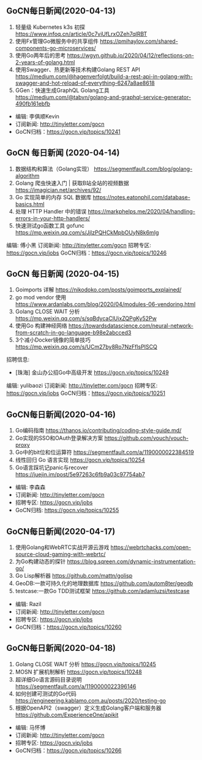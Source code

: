 ## GoCN每日新闻(2020-04-13)

1. 轻量级 Kubernetes k3s 初探 https://www.infoq.cn/article/0c7viUfLrxOZeh7qlRBT
2. 使用Fx管理Go微服务中的共享组件 https://pmihaylov.com/shared-components-go-microservices/
3. 使用Go两年后的思考 https://wgyn.github.io/2020/04/12/reflections-on-2-years-of-golang.html
4. 使用Swagger、热更新等技术构建Golang REST API https://medium.com/@hagenverfolgt/build-a-rest-api-in-golang-with-swagger-and-hot-reload-of-everything-6247a8ae8618
5. GGen：快速生成GraphQL Golang工具 https://medium.com/@tabvn/golang-and-graphql-service-generator-490fb161ebfb

* 编辑: 李俱顺Kevin
* 订阅新闻: http://tinyletter.com/gocn
* GoCN归档：https://gocn.vip/topics/10241

## GoCN 每日新闻 (2020-04-14)

1. 数据结构和算法（Golang实现） https://segmentfault.com/blog/golang-algorithm
2. Golang 爬虫快速入门 | 获取B站全站的视频数据 https://imagician.net/archives/92/
3. Go 实现简单的内存 SQL 数据库 https://notes.eatonphil.com/database-basics.html
4. 处理 HTTP Handler 中的错误 https://markphelps.me/2020/04/handling-errors-in-your-http-handlers/
5. 快速测试go函数工具 gofunc https://mp.weixin.qq.com/s/JjlzPQHCkMpbOUyN8k6mIg

编辑: 傅小黑
订阅新闻: http://tinyletter.com/gocn
招聘专区: https://gocn.vip/jobs
GoCN归档：https://gocn.vip/topics/10246

## GoCN 每日新闻 (2020-04-15)

1. Goimports 详解 https://nikodoko.com/posts/goimports_explained/
2. go mod vendor 使用 https://www.ardanlabs.com/blog/2020/04/modules-06-vendoring.html
3. Golang CLOSE WAIT 分析 https://mp.weixin.qq.com/s/sqBdycaClUixZQPgKy52Pw
4. 使用Go 构建神经网络 https://towardsdatascience.com/neural-network-from-scratch-in-go-language-b98e2abcced3
5. 3个减小Docker镜像的简单技巧 https://mp.weixin.qq.com/s/UCm27by8Ro7NzFflsPISCQ


招聘信息:
* [珠海] 金山办公招Go中高级开发 https://gocn.vip/topics/10249

编辑: yulibaozi
订阅新闻: http://tinyletter.com/gocn
招聘专区: https://gocn.vip/jobs
GoCN归档：https://gocn.vip/topics/10251


## GoCN每日新闻(2020-04-16)

1. Go编码指南 https://thanos.io/contributing/coding-style-guide.md/
2. Go实现的SSO和OAuth登录解决方案 https://github.com/vouch/vouch-proxy
3. Go中的bit位和位运算符 https://segmentfault.com/a/1190000022384519
4. 线性回归 Go 语言实现 https://gocn.vip/topics/10254
5. Go语言踩坑记panic与recover https://juejin.im/post/5e97263c6fb9a03c97754ab7

* 编辑: 李森森
* 订阅新闻: http://tinyletter.com/gocn
* 招聘专区: https://gocn.vip/jobs
* GoCN归档: https://gocn.vip/topics/10255

## GoCN每日新闻(2020-04-17)

1. 使用Golang和WebRTC实战开源云游戏 https://webrtchacks.com/open-source-cloud-gaming-with-webrtc/
2. 为Go构建动态的探针 https://blog.sqreen.com/dynamic-instrumentation-go/
3. Go Lisp解析器 https://github.com/mattn/golisp
4. GeoDB:一款可持久化的地理数据库 https://github.com/autom8ter/geodb
5. testcase:一款Go TDD测试框架 https://github.com/adamluzsi/testcase

* 编辑: Razil
* 订阅新闻: http://tinyletter.com/gocn
* 招聘专区: https://gocn.vip/jobs
* GoCN归档：https://gocn.vip/topics/10260

## GoCN每日新闻(2020-04-18)

1. Golang CLOSE WAIT 分析 https://gocn.vip/topics/10245
2. MOSN 扩展机制解析 https://gocn.vip/topics/10248
3. 超详细Go语言源码目录说明 https://segmentfault.com/a/1190000022396146
4. 如何创建可测试的Go代码 https://engineering.kablamo.com.au/posts/2020/testing-go
5. 根据OpenAPI2（swagger）定义生成Golang客户端和服务器 https://github.com/ExperienceOne/apikit

* 编辑: 马怀博
* 订阅新闻: http://tinyletter.com/gocn
* 招聘专区: https://gocn.vip/jobs
* GoCN归档：https://gocn.vip/topics/10266
